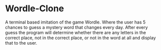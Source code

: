 # Wordle-Clone
A terminal based imitation of the game Wordle. Where the user has 5 chances to guess a mystery word that changes every day. After every guess the program will determine whether there are any letters in the correct place, not in the correct place, or not in the word at all and display that to the user.
